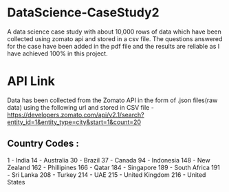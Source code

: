 # DataScience-CaseStudy2
A data science case study with about 10,000 rows of data which have been collected using zomato api and stored in a csv file. The questions answered for the case have been added in the pdf file and the results are reliable as I have achieved 100% in this project.

# API Link
Data has been collected from the Zomato API in the form of .json files(raw data) using the following url and stored in CSV file -
https://developers.zomato.com/api/v2.1/search?entity_id=1&entity_type=city&start=1&count=20 

## Country Codes :
1 - India
14 - Australia
30 - Brazil
37 - Canada
94 - Indonesia
148 - New Zealand
162 - Phillipines
166 - Qatar
184 - Singapore
189 - South Africa
191 - Sri Lanka
208 - Turkey
214 - UAE
215 - United Kingdom
216 - United States
